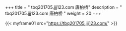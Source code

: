 +++
title = "  tbq201705.jjj123.com 唐柏桥"
description = "  tbq201705.jjj123.com 唐柏桥  "
weight = 20
+++


{{< myframe01 src="https://tbq201705.jjj123.com/" >}}

